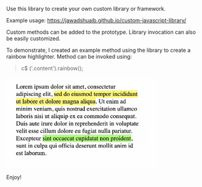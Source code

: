Use this library to create your own custom library or framework.

Example usage: https://jawadshuaib.github.io/custom-javascript-library/

Custom methods can be added to the prototype. Library invocation can also be easily customized.

To demonstrate, I created an example method using the library to create a rainbow highlighter. Method can be invoked using:

> c$ ('.content').rainbow();

![](sample-output.gif)

Enjoy!
